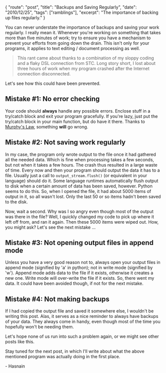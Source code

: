 {
    "route": "post",
    "title": "Backups and Saving Regularly",
    "date": "2010/12/25",
    "tags": ["ramblings"],
    "excerpt": "The importance of backing up files regularly."
}

You can never understate the importance of backups and saving your work regularly. I really mean it. Whenever you're working on something that takes more than five minutes of work; try to ensure you have a mechanism to prevent your efforts from going down the drain. This isn't only for your programs, it applies to text editing / document processing as well.

> This rant came about thanks to a combination of my sloppy coding and a flaky DSL connection from STC. Long story short, I lost about three hours of work when my program crashed after the Internet connection disconnected.

Let's see how this could have been prevented.

## Mistake #1: No error checking
Your code should **always** handle any possible errors. Enclose stuff in a try/catch block and exit your program gracefully. If you're lazy, just put the try/catch block in your main function, but do have it there. Thanks to [Murphy's Law](http://en.wikipedia.org/wiki/Murphy%27s_law "Murphy's Law"), something **will** go wrong.

## Mistake #2: Not saving work regularly
In my case, the program only wrote output to the file once it had gathered all the needed data. Which is fine when processing takes a few seconds, but not when it takes a few hours. The crash thus resulted in a large waste of time. Every now and then your program should output the data it has to a file. Usually just a call to <code>output_stream.flush()</code> (or equivalent in your language) should do it. Some language runtimes automatically flush output to disk when a certain amount of data has been saved, however. Python seems to do this. So, when I opened the file, it had about 5000 items of output in it, so all wasn't lost. Only the last 50 or so items hadn't been saved to the disk.

Now, wait a second. Why was I so angry even though most of the output was there in the file? Well, I quickly changed my code to pick up where it left off from, and ran it again. Then these 5000 items were wiped out. How, you might ask? Let's see the next mistake ...

## Mistake #3: Not opening output files in append mode
Unless you have a very good reason not to, always open your output files in append mode (signified by 'a' in python); not in write mode (signified by 'w'). Append mode adds data to the file if it exists, otherwise it creates a new one. Write mode will over-write the file if it exists. So, there went my data. It could have been avoided though, if not for the next mistake.

## Mistake #4: Not making backups
If I had copied the output file and saved it somewhere else, I wouldn't be writing this post. Alas, it serves as a nice reminder to always have backups of your data. They always come in handy, even though most of the time you hopefully won't be needing them.

Let's hope none of us run into such a problem again, or we might see other posts like this.

Stay tuned for the next post, in which I'll write about what the above mentioned program was actually doing in the first place.

\- Hasnain
